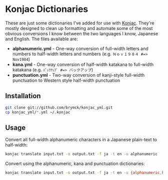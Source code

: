 Konjac Dictionaries
===================

These are just some dictionaries I've added for use with
[Konjac](https://github.com/brymck/konjac). They're mostly designed to clean up
formatting and automate some of the most obvious conversions I know between the
two languages I know, Japanese and English. The files available are:

  * **alphanumeric.yml** - One-way conversion of full-width letters and numbers to
    half-width letters and numbers (e.g. `Ｎｏｖ１９８４ #=> Nov1984`)
  * **kana.yml** - One-way conversion of half-width katakana to full-width
    katakana (e.g. `ﾊﾞｯｸｱｯﾌﾟ #=> バックアップ`)      
  * **punctuation.yml** - Two-way conversion of kanji-style full-width
    punctuation to Western style half-width punctuation

Installation
------------

```bash
git clone git://github.com/brymck/konjac_yml.git
cp konjac_yml/*.yml ~/.konjac
```

Usage
-----

Convert all full-width alphanumeric characters in a Japanese plain-text to half-width:

```bash
konjac translate input.txt -o output.txt -f ja -t en -u alphanumeric
```

Convert using the alphanumeric, kana and punctuation dictionaries:

```bash
konjac translate input.txt -o output.txt -f ja -t en -u {alphanumeric,kana,punctuation}
```
